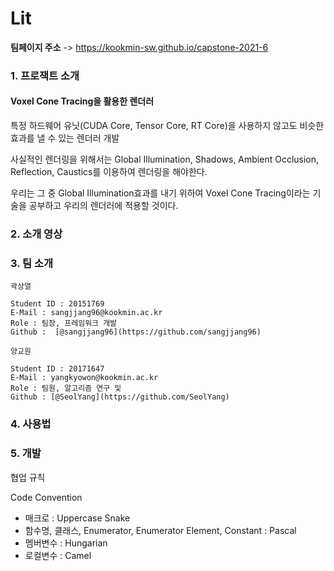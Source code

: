 # Lit

**팀페이지 주소** -> https://kookmin-sw.github.io/capstone-2021-6

### 1. 프로잭트 소개


#### Voxel Cone Tracing을 활용한 렌더러


특정 하드웨어 유닛(CUDA Core, Tensor Core, RT Core)을 사용하지 않고도 비슷한 효과를 낼 수 있는 렌더러 개발


사실적인 렌더링을 위해서는 Global Illumination, Shadows, Ambient Occlusion, Reflection, Caustics를 이용하여
렌더링을 해야한다.


우리는 그 중 Global Illumination효과를 내기 위하여 Voxel Cone Tracing이라는 기술을 공부하고 우리의 렌더러에 적용할 것이다.

### 2. 소개 영상



### 3. 팀 소개
```
곽상열

Student ID : 20151769
E-Mail : sangjjang96@kookmin.ac.kr
Role : 팀장, 프레임워크 개발
Github :  [@sangjjang96](https://github.com/sangjjang96)
```

```
양교원

Student ID : 20171647
E-Mail : yangkyowon@kookmin.ac.kr
Role : 팀원, 알고리즘 연구 및 
Github : [@SeolYang](https://github.com/SeolYang)
```
### 4. 사용법



### 5. 개발

협업 규칙

Code Convention

- 매크로 : Uppercase Snake
- 함수명, 클래스, Enumerator, Enumerator Element, Constant : Pascal
- 멤버변수 : Hungarian
- 로컬변수 : Camel


